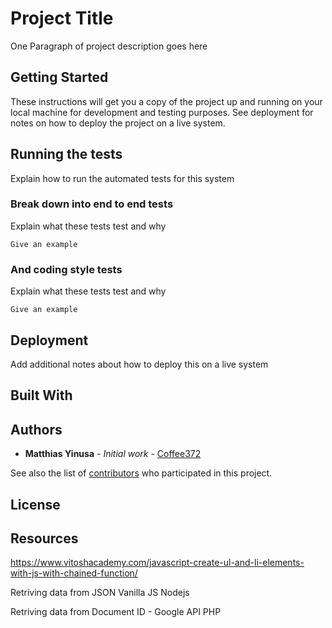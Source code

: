 # Project Title

One Paragraph of project description goes here

## Getting Started

These instructions will get you a copy of the project up and running on your local machine for development and testing purposes. See deployment for notes on how to deploy the project on a live system.


## Running the tests

Explain how to run the automated tests for this system

### Break down into end to end tests

Explain what these tests test and why

```
Give an example
```

### And coding style tests

Explain what these tests test and why

```
Give an example
```

## Deployment

Add additional notes about how to deploy this on a live system

## Built With


## Authors

* **Matthias Yinusa** - *Initial work* - [Coffee372](https://github.com/Coffee372)

See also the list of [contributors](https://github.com/your/project/contributors) who participated in this project.

## License

## Resources

https://www.vitoshacademy.com/javascript-create-ul-and-li-elements-with-js-with-chained-function/


Retriving data from JSON
Vanilla JS
Nodejs

Retriving data from Document ID - Google API
PHP
